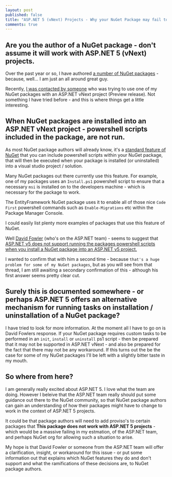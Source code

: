 ```yaml
---
layout: post
published: false
title: "ASP.NET 5 (vNext) Projects - Why your NuGet Package may fail to install.. "
comments: true
---
```


## Are you the author of a NuGet package - don't assume it will work with ASP.NET 5 (vNext) projects.

Over the past year or so, I have authored [a number of NuGet packages](https://www.nuget.org/packages?q=darrell.tunnell) - because, well... I am just an all around great guy.

Recently, [I was contacted by someone](http://stackoverflow.com/questions/27762659/error-while-adding-nuget-package-to-asp-net-vnext-project#comment44383264_27762659) who was trying to use one of my NuGet packages with an ASP.NET vNext project (Preview release). Not something I have tried before - and this is where things get a little interesting.

## When NuGet packages are installed into an ASP.NET vNext project - powershell scripts included in the package, are not run.

As most NuGet package authors will already know, it's a [standard feature of NuGet](http://docs.nuget.org/docs/creating-packages/creating-and-publishing-a-package#Automatically_Running_PowerShell_Scripts_During_Package_Installation_and_Removal) that you can include powershell scripts within your NuGet package, that will then be executed when your package is installed (or uninstalled) into a visual studio project / solution. 

Many NuGet packages out there currently use this feature. For example, one of my packages uses an `Install.ps1` powershell script to ensure that a necessary `msi` is installed on to the developers machine - which is necessary for the package to work.

The EntityFramework NuGet package uses it to enable all of those nice `Code First` powershell commands such as `Enable-Migrations` etc within the Package Manager Console.

I could easily list plenty more examples of packages that use this feature of NuGet.

Well [David Fowler](http://forums.asp.net/members/davidfowl.aspx ) (who's on the ASP.NET team) - seems to suggest that [ASP.NET v5 does not support running the packages powershell scripts when you install a NuGet package into an ASP.NET v5 project.](http://forums.asp.net/t/2027698.aspx?Error+while+adding+NuGet+package+to+ASP+NET+vNext+project) 

I wanted to confirm that with him a second time - because `that's a huge problem for some of my NuGet packages`, but as you will see from that thread, I am still awaiting a secondary confirmation of this - although his first answer seems pretty clear cut.

## Surely this is documented somewhere - or perhaps ASP.NET 5 offers an alternative mechanism for running tasks on installation / uninstallation of a NuGet package?
I have tried to look for more information. At the moment all I have to go on is David Fowlers response. If your NuGet package requires custom tasks to be performed in an `init`, `install` or `uninstall` ps1 script - then be prepared that it may not be supported in ASP.NET vNext - and also be prepared for the fact that there may not be any workaround. If this turns out the be the case for some of my NuGet packages I'll be left with a slightly bitter taste in my mouth. 

## So where from here?
I am generally really excited about ASP.NET 5. I love what the team are doing. However I beleive that the ASP.NET team really should put some guidance out there to the NuGet community, so that NuGet package authors can gain an understanding of how their packages might have to change to work in the context of ASP.NET 5 projects. 

It could be that package authors will need to add proviso's to certain packages that **This package does not work with ASP.NET 5 projects** - which would be a massive failing in my estmation, of the ASP.NET team, and perhaps NuGet org for allowing such a situation to arise.

My hope is that David Fowler or someone from the ASP.NET team will offer a clarification, insight, or workaround for this issue - or put some information out that explains which NuGet features they do and don't support and what the ramifications of these decisions are, to NuGet package authors.